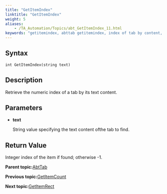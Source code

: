 ```yaml
--- 
title: "GetItemIndex"
linktitle: "GetItemIndex"
weight: 5
aliases: 
    - /TA_Automation/Topics/abt_GetItemIndex_11.html
keywords: "getitemindex, abttab getitemindex, index of tab by content, retrieve index of tab item, index of tab item"
---
```


## Syntax

`int GetItemIndex(string text)`

## Description

Retrieve the numeric index of a tab by its text content.

## Parameters

-   **text**

    String value specifying the text content ofthe tab to find.


## Return Value

Integer index of the item if found; otherwise -1.

**Parent topic:**[AbtTab](/TA_Automation/Topics/abt_AbtTab.html)

**Previous topic:**[GetItemCount](/TA_Automation/Topics/abt_GetItemCount_11.html)

**Next topic:**[GetItemRect](/TA_Automation/Topics/abt_GetItemRect_11.html)

